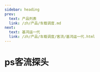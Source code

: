 ```yaml
---
sidebar: heading
prev:
  text: 产品列表
  link: /zh/产品/车载调度.md
next:
  text: 基鸿运一代
  link: /zh/产品/车载调度/客流/基鸿运一代.html
---
```


# ps客流探头